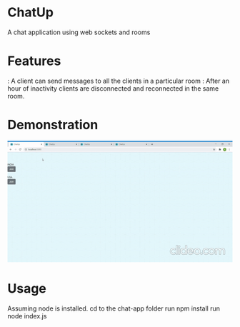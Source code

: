 # ChatUp
A chat application using web sockets and rooms
# Features
: A client can send messages to all the clients in a particular room
: After an hour of inactivity clients are disconnected and reconnected in the same room.
# Demonstration
![Chat=app](chatup-gif.gif)

# Usage
Assuming node is installed.
cd to the chat-app folder
run npm install
run node index.js
